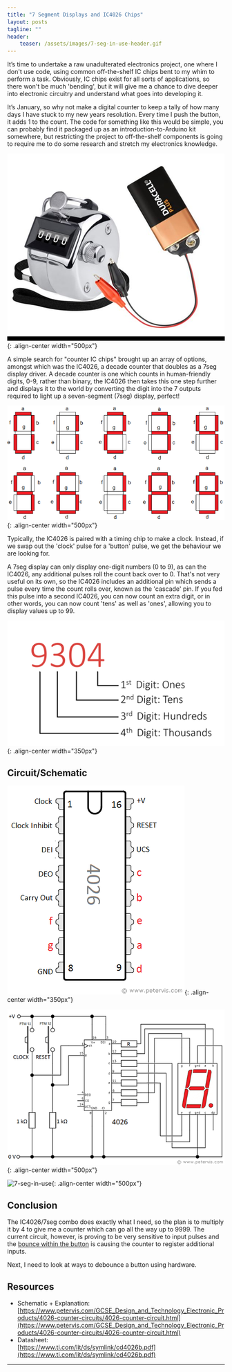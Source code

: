 ```yaml
---
title: "7 Segment Displays and IC4026 Chips"
layout: posts
tagline: ""
header:
    teaser: /assets/images/7-seg-in-use-header.gif
---
```


It’s time to undertake a raw unadulterated electronics project, one where I don't use code, using common off-the-shelf IC chips bent to my whim to perform a task. Obviously, IC chips exist for all sorts of applications, so there won't be much 'bending', but it will give me a chance to dive deeper into electronic circuitry and understand what goes into developing it.

It’s January, so why not make a digital counter to keep a tally of how many days I have stuck to my new years resolution. Every time I push the button, it adds 1 to the count. The code for something like this would be simple, you can probably find it packaged up as an introduction-to-Arduino kit somewhere, but restricting the project to off-the-shelf components is going to require me to do some research and stretch my electronics knowledge.

![7-seg-Meme-Counter](../assets/images/7-seg-Meme-Counter.jpg){: .align-center width="500px"}

A simple search for "counter IC chips" brought up an array of options, amongst which was the IC4026, a decade counter that doubles as a 7seg display driver. A decade counter is one which counts in human-friendly digits, 0-9, rather than binary, the IC4026 then takes this one step further and displays it to the world by converting the digit into the 7 outputs required to light up a seven-segment (7seg) display, perfect!

![7-seg-display-Diagram](../assets/images/7-seg-display-Diagram.png){: .align-center width="500px"}

Typically, the IC4026 is paired with a timing chip to make a clock. Instead, if we swap out the 'clock' pulse for a 'button' pulse, we get the behaviour we are looking for.

A 7seg display can only display one-digit numbers (0 to 9), as can the IC4026, any additional pulses roll the count back over to 0. That's not very useful on its own, so the IC4026 includes an additional pin which sends a pulse every time the count rolls over, known as the 'cascade' pin. If you fed this pulse into a second IC4026, you can now count an extra digit, or in other words, you can now count 'tens' as well as 'ones', allowing you to display values up to 99.

![7-seg-Digits](../assets/images/7-seg-Digits.png){: .align-center width="350px"}

## Circuit/Schematic

![7-seg-4026-pinout](../assets/images/7-seg-4026-pinout.gif){: .align-center width="350px"}

![7-seg-4026-circuit-diagram](../assets/images/7-seg-4026-circuit-diagram.gif){: .align-center width="500px"}

![7-seg-in-use](../assets/images/7-seg-in-use.gif){: .align-center width="500px"}
## Conclusion

The IC4026/7seg combo does exactly what I need, so the plan is to multiply it by 4 to give me a counter which can go all the way up to 9999. The current circuit, however, is proving to be very sensitive to input pulses and the [bounce within the button](https://www.programmingelectronics.com/debouncing-a-button-with-arduino/) is causing the counter to register additional inputs.

Next, I need to look at ways to debounce a button using hardware.

## Resources
- Schematic + Explanation:  [https://www.petervis.com/GCSE_Design_and_Technology_Electronic_Products/4026-counter-circuits/4026-counter-circuit.html](https://www.petervis.com/GCSE_Design_and_Technology_Electronic_Products/4026-counter-circuits/4026-counter-circuit.html)
- Datasheet:  
    [https://www.ti.com/lit/ds/symlink/cd4026b.pdf](https://www.ti.com/lit/ds/symlink/cd4026b.pdf)

***